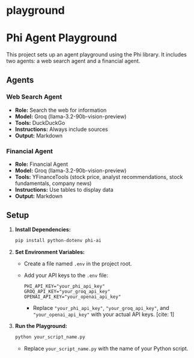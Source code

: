 # playground
#   Phi Agent Playground

This project sets up an agent playground using the Phi library. It includes two agents: a web search agent and a financial agent.

##   Agents

###   Web Search Agent

* **Role:** Search the web for information
* **Model:** Groq (llama-3.2-90b-vision-preview)
* **Tools:** DuckDuckGo
* **Instructions:** Always include sources
* **Output:** Markdown

###   Financial Agent

* **Role:** Financial Agent
* **Model:** Groq (llama-3.2-90b-vision-preview)
* **Tools:** YFinanceTools (stock price, analyst recommendations, stock fundamentals, company news)
* **Instructions:** Use tables to display data
* **Output:** Markdown

##   Setup

1.  **Install Dependencies:**
    
    ```bash
    pip install python-dotenv phi-ai
    ```
    
2.  **Set Environment Variables:**
    
    * Create a file named `.env` in the project root.
    * Add your API keys to the `.env` file:
        
        ```
        PHI_API_KEY="your_phi_api_key"
        GROQ_API_KEY="your_groq_api_key"
        OPENAI_API_KEY="your_openai_api_key"
        ```
        
        * Replace `"your_phi_api_key"`, `"your_groq_api_key"`, and `"your_openai_api_key"` with your actual API keys. [cite: 1]
3.  **Run the Playground:**
    
    ```bash
    python your_script_name.py
    ```
    
    * Replace `your_script_name.py` with the name of your Python script.
